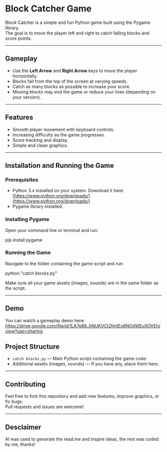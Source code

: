 # Block Catcher Game

Block Catcher is a simple and fun Python game built using the Pygame library.  
The goal is to move the player left and right to catch falling blocks and score points.

---

## Gameplay

- Use the **Left Arrow** and **Right Arrow** keys to move the player horizontally.
- Blocks fall from the top of the screen at varying speeds.
- Catch as many blocks as possible to increase your score.
- Missing blocks may end the game or reduce your lives (depending on your version).

---

## Features

- Smooth player movement with keyboard controls.
- Increasing difficulty as the game progresses.
- Score tracking and display.
- Simple and clean graphics.

---

## Installation and Running the Game

### Prerequisites
- Python 3.x installed on your system. Download it here: [https://www.python.org/downloads/](https://www.python.org/downloads/)
- Pygame library installed.

### Installing Pygame

Open your command line or terminal and run:

pip install pygame

### Running the Game

Navigate to the folder containing the game script and run:

python "catch blocks.py"

Make sure all your game assets (images, sounds) are in the same folder as the script.

---

## Demo

You can watch a gameplay demo here:   https://drive.google.com/file/d/1LA7e88_hNUKVCt2fmtEo6NOdWEuXOVEh/view?usp=sharing


## Project Structure

- `catch blocks.py` — Main Python script containing the game code.
- Additional assets (images, sounds) — If you have any, place them here.

---

## Contributing

Feel free to fork this repository and add new features, improve graphics, or fix bugs.  
Pull requests and issues are welcome!

---

## Desclaimer

AI was used to generate the read.me and inspire ideas, the rest was coded by me, thanks!
